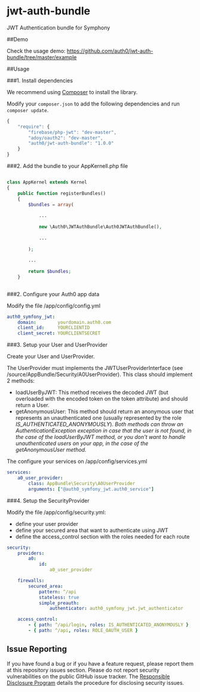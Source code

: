 # jwt-auth-bundle

JWT Authentication bundle for Symphony


##Demo

Check the usage demo: https://github.com/auth0/jwt-auth-bundle/tree/master/example

##Usage

###1. Install dependencies

We recommend using [Composer](http://getcomposer.org/doc/01-basic-usage.md) to install the library.

Modify your `composer.json` to add the following dependencies and run `composer update`.

~~~js
{
    "require": {
        "firebase/php-jwt": "dev-master",
        "adoy/oauth2": "dev-master",
        "auth0/jwt-auth-bundle": "1.0.0"
    }
}
~~~

###2. Add the bundle to your AppKernell.php file

~~~php

class AppKernel extends Kernel
{
    public function registerBundles()
    {
        $bundles = array(
            
            ...
            
            new \Auth0\JWTAuthBundle\Auth0JWTAuthBundle(),
            
            ...
            
        );
        
        ...
        
        return $bundles;
    }
   
~~~

###2. Configure your Auth0 app data

Modify the file /app/config/config.yml

~~~yml
auth0_symfony_jwt:
    domain:        yourdomain.auth0.com
    client_id:     YOURCLIENTID
    client_secret: YOURCLIENTSECRET
~~~

###3. Setup your User and UserProvider

Create your User and UserProvider.

The UserProvider must implements the JWTUserProviderInterface (see /source/AppBundle/Security/A0UserProvider). This class should implement 2 methods:
- loadUserByJWT: This method receives the decoded JWT (but overloaded with the encoded token on the token attribute) and should return a User.
- getAnonymousUser: This method should return an anonymous user that represents an unauthenticated one (usually represented by the role *IS_AUTHENTICATED_ANONYMOUSLY*).
*Both methods can throw an AuthenticationException exception in case that the user is not found, in the case of the loadUserByJWT method, or you don't want to handle unauthenticated users on your app, in the case of the getAnonymousUser method.*

The configure your services on /app/config/services.yml

~~~yml
services:
    a0_user_provider:
        class: AppBundle\Security\A0UserProvider
        arguments: ["@auth0_symfony_jwt.auth0_service"]
~~~

###4. Setup the SecurityProvider

Modify the file /app/config/security.yml:

- define your user provider
- define your secured area that want to authenticate using JWT
- define the access_control section with the roles needed for each route

~~~yml
security:
    providers:
        a0:
            id:
                a0_user_provider

    firewalls:
        secured_area:
            pattern: ^/api
            stateless: true
            simple_preauth:
                authenticator: auth0_symfony_jwt.jwt_authenticator

    access_control:
        - { path: ^/api/login, roles: IS_AUTHENTICATED_ANONYMOUSLY }
        - { path: ^/api, roles: ROLE_OAUTH_USER }
~~~


## Issue Reporting

If you have found a bug or if you have a feature request, please report them at this repository issues section. Please do not report security vulnerabilities on the public GitHub issue tracker. The [Responsible Disclosure Program](https://auth0.com/whitehat) details the procedure for disclosing security issues.
